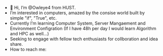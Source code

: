 - 👋 Hi, I’m @Owleye4 from HUST.
- I’m interested in computers, amazed by the consise world built by simple "if", "True", etc.  
- Currently I’m learning Computer System, Server Mangaement and Environment Configration
   (If I have 48h per day I would learn Algorithm and HPC as well...)
- Seeking to engage with fellow tech enthusiasts for collboration and idea share. 
- How to reach me: 
